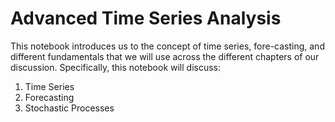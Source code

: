 # Advanced Time Series Analysis
This notebook introduces us to the concept of time series, fore-casting, and different fundamentals that we will use across the different chapters of our discussion. Specifically, this notebook will discuss:
1. Time Series
2. Forecasting
3. Stochastic Processes
